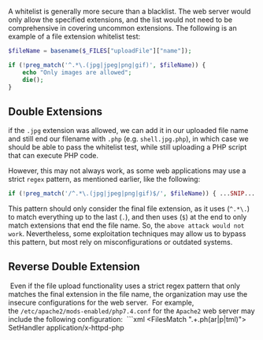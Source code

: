 A whitelist is generally more secure than a blacklist. The web server would only allow the specified extensions, and the list would not need to be comprehensive in covering uncommon extensions.
The following is an example of a file extension whitelist test:
```php
$fileName = basename($_FILES["uploadFile"]["name"]);

if (!preg_match('^.*\.(jpg|jpeg|png|gif)', $fileName)) {
    echo "Only images are allowed";
    die();
}
```
## Double Extensions
if the `.jpg` extension was allowed, we can add it in our uploaded file name and still end our filename with `.php` (e.g. `shell.jpg.php`), in which case we should be able to pass the whitelist test, while still uploading a PHP script that can execute PHP code.

However, this may not always work, as some web applications may use a strict `regex` pattern, as mentioned earlier, like the following:
```php
if (!preg_match('/^.*\.(jpg|jpeg|png|gif)$/', $fileName)) { ...SNIP... }
```
This pattern should only consider the final file extension, as it uses (`^.*\.`) to match everything up to the last (`.`), and then uses (`$`) at the end to only match extensions that end the file name. So, the `above attack would not work`. Nevertheless, some exploitation techniques may allow us to bypass this pattern, but most rely on misconfigurations or outdated systems.
## Reverse Double Extension
 Even if the file upload functionality uses a strict regex pattern that only matches the final extension in the file name, the organization may use the insecure configurations for the web server.
 For example, the `/etc/apache2/mods-enabled/php7.4.conf` for the `Apache2` web server may include the following configuration:
 ```xml
<FilesMatch ".+\.ph(ar|p|tml)">
    SetHandler application/x-httpd-php
</FilesMatch>
```